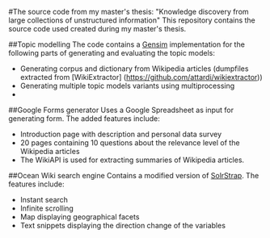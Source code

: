#The source code from my master's thesis: "Knowledge discovery from large collections of unstructured information"
This repository contains the source code used created during my master's thesis.

##Topic modelling
The code contains a [Gensim](https://github.com/piskvorky/gensim) implementation for the following parts of generating and evaluating the topic models:
* Generating corpus and dictionary from Wikipedia articles (dumpfiles extracted from [WikiExtractor] (https://github.com/attardi/wikiextractor))
* Generating multiple topic models variants using multiprocessing
* 

##Google Forms generator
Uses a Google Spreadsheet as input for generating form. The added features include:
* Introduction page with description and personal data survey
* 20 pages containing 10 questions about the relevance level of the Wikipedia articles
* The WikiAPI is used for extracting summaries of Wikipedia articles.

##Ocean Wiki search engine
Contains a modified version of [SolrStrap](https://github.com/fergiemcdowall/solrstrap). The features include:
* Instant search
* Infinite scrolling
* Map displaying geographical facets
* Text snippets displaying the direction change of the variables
